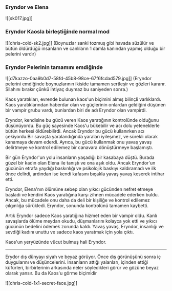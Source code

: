 ### Eryndor ve Elena
![[sk017.jpg]]
### Eryndor Kaosla birleştiğinde normal mod
![[chris-cold-sk2.jpg]]
(Boynuzlar sanki tozmuş gibi havada süzülür ve bütün öldürdüğü insanların ve canlıların 1 damla kanından yapmış olduğu bir pelerini vardır)
### Eryndor Pelerinin tamamını emdiğinde
![[d7kazzo-0aa9b0d7-58fd-45b8-98ce-67f6fcdad579.jpg]]
(Eryndor pelerini emdiğinde boynuzlarının ikiside tamamen sertleşir ve gözleri kararır. Silahını bırakır çünkü ihtiyaç duymaz bu saniyeden sonra.)


Kaos yaratıkları, evrende bulunan kaos'un biçimini almış bilinçli varlıklardı. Kaos yaratıklarından haberdar olan ve güçlerinin onlardan geldiğini düşünen bir vampir grubu vardı, bunlardan biri de adı Eryndor olan vampirdi.

Eryndor, kendisine bu gücü veren Kaos yaratığının kontrolünde olduğunu düşünüyordu. Bu güç sayesinde Kaos'u bükebilir ve acı dolu yeteneklerle bütün herkesi öldürebilirdi. Ancak Eryndor bu gücü kullanırken acı çekiyordu.Bir savaşta yaralandığında yaraları iyileşmez, ve sürekli olarak kanamaya devam ederdi. Ayrıca, bu gücü kullanmak onu yavaş yavaş delirtmeye ve kontrol edilemez bir canavara dönüştürmeye başlamıştı.

Bir gün Eryndor'un yolu insanların yaşadığı bir kasabaya düştü. Burada güzel bir kadın olan Elena ile tanıştı ve ona aşık oldu. Ancak Eryndor'un gücünün etrafa yaydığı baskınlığı ve psikolojik baskıyı kaldıramadı ve ilk önce delirdi, ardından ise kendi kafasını bıçakla yavaş yavaş keserek intihar etti.

Eryndor, Elena'nın ölümüne sebep olan yıkıcı gücünden nefret etmeye başladı ve kendini Kaos yaratığına karşı zihnen mücadele ederken buldu. Ancak, bu mücadele onu daha da deli bir kişiliğe ve kontrol edilemez çılgınlığa sürükledi. Eryndor, sonunda kontrolünü tamamen kaybetti.

Artık Eryndor sadece Kaos yaratığına hizmet eden bir vampir oldu. Kanlı savaşlarda ölüme meydan okudu, düşmanlarını kolayca yok etti ve yıkıcı gücünün bedelini ödemek zorunda kaldı. Yavaş yavaş, Eryndor, insanlığı ve sevdiği kadını unuttu ve sadece kaos yaratmak için yola çıktı. 

Kaos'un yeryüzünde vücut bulmuş hali Eryndor.

----
Erydor dış dünyayı siyah ve beyaz görüyor. Önce dış görünüşünü sonra iç duygularını ve düşüncelerini. İnsanların attığı yalanları, içinden ettiği küfürleri, birbirlerinin arkasında neler söyledikleri görür ve gözüne beyaz olarak yansır. Bu da Kaos'u görme biçimidir


![[chris-cold-1x1-secret-face.jpg]]
